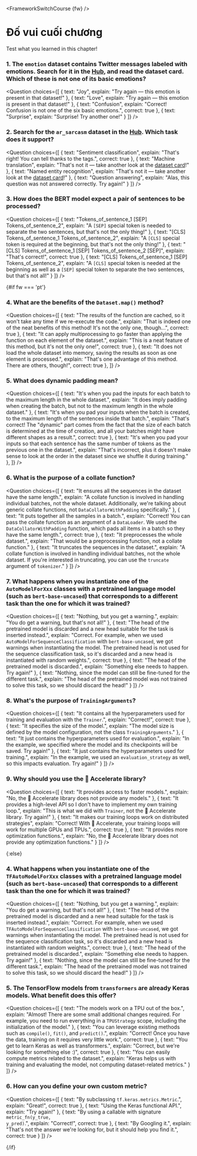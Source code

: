 <FrameworkSwitchCourse {fw} />

<!-- DISABLE-FRONTMATTER-SECTIONS -->

# Đố vui cuối chương

Test what you learned in this chapter!

### 1. The `emotion` dataset contains Twitter messages labeled with emotions. Search for it in the [Hub](https://huggingface.co/datasets), and read the dataset card. Which of these is not one of its basic emotions?

<Question
	choices={[
		{
			text: "Joy",
			explain: "Try again — this emotion is present in that dataset!"
		},
		{
			text: "Love",
			explain: "Try again — this emotion is present in that dataset!"
		},
		{
			text: "Confusion",
			explain: "Correct! Confusion is not one of the six basic emotions.",
            correct: true
		},
        {
			text: "Surprise",
			explain: "Surprise! Try another one!"
		}
	]}
/>

### 2. Search for the `ar_sarcasm` dataset in the [Hub](https://huggingface.co/datasets). Which task does it support?

<Question
	choices={[
		{
			text: "Sentiment classification",
			explain: "That's right! You can tell thanks to the tags.",
            correct: true
		},
		{
			text: "Machine translation",
			explain: "That's not it — take another look at the <a href='https://huggingface.co/datasets/ar_sarcasm'>dataset card</a>!"
		},
		{
			text: "Named entity recognition",
			explain: "That's not it — take another look at the <a href='https://huggingface.co/datasets/ar_sarcasm'>dataset card</a>!"
		},
        {
			text: "Question answering",
			explain: "Alas, this question was not answered correctly. Try again!"
		}
	]}
/>

### 3. How does the BERT model expect a pair of sentences to be processed?

<Question
	choices={[
		{
			text: "Tokens_of_sentence_1 [SEP] Tokens_of_sentence_2",
			explain: "A <code>[SEP]</code> special token is needed to separate the two sentences, but that's not the only thing!"
		},
		{
			text: "[CLS] Tokens_of_sentence_1 Tokens_of_sentence_2",
			explain: "A <code>[CLS]</code> special token is required at the beginning, but that's not the only thing!"
		},
		{
			text: "[CLS] Tokens_of_sentence_1 [SEP] Tokens_of_sentence_2 [SEP]",
			explain: "That's correct!",
            correct: true
		},
        {
			text: "[CLS] Tokens_of_sentence_1 [SEP] Tokens_of_sentence_2",
			explain: "A <code>[CLS]</code> special token is needed at the beginning as well as a <code>[SEP]</code> special token to separate the two sentences, but that's not all!"
		}
	]}
/>

{#if fw === 'pt'}
### 4. What are the benefits of the `Dataset.map()` method?

<Question
	choices={[
		{
			text: "The results of the function are cached, so it won't take any time if we re-execute the code.",
			explain: "That is indeed one of the neat benefits of this method! It's not the only one, though...",
            correct: true
		},
		{
			text: "It can apply multiprocessing to go faster than applying the function on each element of the dataset.",
			explain: "This is a neat feature of this method, but it's not the only one!",
            correct: true
		},
		{
			text: "It does not load the whole dataset into memory, saving the results as soon as one element is processed.",
			explain: "That's one advantage of this method. There are others, though!",
            correct: true
		},
	]}
/>

### 5. What does dynamic padding mean?

<Question
	choices={[
		{
			text: "It's when you pad the inputs for each batch to the maximum length in the whole dataset.",
			explain: "It does imply padding when creating the batch, but not to the maximum length in the whole dataset."
		},
		{
			text: "It's when you pad your inputs when the batch is created, to the maximum length of the sentences inside that batch.",
			explain: "That's correct! The \"dynamic\" part comes from the fact that the size of each batch is determined at the time of creation, and all your batches might have different shapes as a result.",
            correct: true
		},
		{
			text: "It's when you pad your inputs so that each sentence has the same number of tokens as the previous one in the dataset.",
			explain: "That's incorrect, plus it doesn't make sense to look at the order in the dataset since we shuffle it during training."
		},
	]}
/>

### 6. What is the purpose of a collate function?

<Question
	choices={[
		{
			text: "It ensures all the sequences in the dataset have the same length.",
			explain: "A collate function is involved in handling individual batches, not the whole dataset. Additionally, we're talking about generic collate functions, not <code>DataCollatorWithPadding</code> specifically."
		},
		{
			text: "It puts together all the samples in a batch.",
			explain: "Correct! You can pass the collate function as an argument of a <code>DataLoader</code>. We used the <code>DataCollatorWithPadding</code> function, which pads all items in a batch so they have the same length.",
            correct: true
		},
		{
			text: "It preprocesses the whole dataset.",
			explain: "That would be a preprocessing function, not a collate function."
		},
        {
			text: "It truncates the sequences in the dataset.",
			explain: "A collate function is involved in handling individual batches, not the whole dataset. If you're interested in truncating, you can use the <code>truncate</code> argument of <code>tokenizer</code>."
		}
	]}
/>

### 7. What happens when you instantiate one of the `AutoModelForXxx` classes with a pretrained language model (such as `bert-base-uncased`) that corresponds to a different task than the one for which it was trained?

<Question
	choices={[
		{
			text: "Nothing, but you get a warning.",
			explain: "You do get a warning, but that's not all!"
		},
		{
			text: "The head of the pretrained model is discarded and a new head suitable for the task is inserted instead.",
			explain: "Correct. For example, when we used <code>AutoModelForSequenceClassification</code> with <code>bert-base-uncased</code>, we got warnings when instantiating the model. The pretrained head is not used for the sequence classification task, so it's discarded and a new head is instantiated with random weights.",
            correct: true
		},
		{
			text: "The head of the pretrained model is discarded.",
			explain: "Something else needs to happen. Try again!"
		},
        {
			text: "Nothing, since the model can still be fine-tuned for the different task.",
			explain: "The head of the pretrained model was not trained to solve this task, so we should discard the head!"
		}
	]}
/>

### 8. What's the purpose of `TrainingArguments`?

<Question
	choices={[
		{
			text: "It contains all the hyperparameters used for training and evaluation with the <code>Trainer</code>.",
			explain: "Correct!",
            correct: true
		},
		{
			text: "It specifies the size of the model.",
			explain: "The model size is defined by the model configuration, not the class <code>TrainingArguments</code>."
		},
		{
			text: "It just contains the hyperparameters used for evaluation.",
			explain: "In the example, we specified where the model and its checkpoints will be saved. Try again!"
		},
        {
			text: "It just contains the hyperparameters used for training.",
			explain: "In the example, we used an <code>evaluation_strategy</code> as well, so this impacts evaluation. Try again!"
		}
	]}
/>

### 9. Why should you use the 🤗 Accelerate library?

<Question
	choices={[
		{
			text: "It provides access to faster models.",
			explain: "No, the 🤗 Accelerate library does not provide any models."
		},
		{
			text: "It provides a high-level API so I don't have to implement my own training loop.",
			explain: "This is what we did with <code>Trainer</code>, not the 🤗 Accelerate library. Try again!"
		},
		{
			text: "It makes our training loops work on distributed strategies",
			explain: "Correct! With 🤗 Accelerate, your training loops will work for multiple GPUs and TPUs.",
            correct: true
		},
        {
			text: "It provides more optimization functions.",
			explain: "No, the 🤗 Accelerate library does not provide any optimization functions."
		}
	]}
/>

{:else}
### 4. What happens when you instantiate one of the `TFAutoModelForXxx` classes with a pretrained language model (such as `bert-base-uncased`) that corresponds to a different task than the one for which it was trained?

<Question
	choices={[
		{
			text: "Nothing, but you get a warning.",
			explain: "You do get a warning, but that's not all!"
		},
		{
			text: "The head of the pretrained model is discarded and a new head suitable for the task is inserted instead.",
			explain: "Correct. For example, when we used <code>TFAutoModelForSequenceClassification</code> with <code>bert-base-uncased</code>, we got warnings when instantiating the model. The pretrained head is not used for the sequence classification task, so it's discarded and a new head is instantiated with random weights.",
            correct: true
		},
		{
			text: "The head of the pretrained model is discarded.",
			explain: "Something else needs to happen. Try again!"
		},
        {
			text: "Nothing, since the model can still be fine-tuned for the different task.",
			explain: "The head of the pretrained model was not trained to solve this task, so we should discard the head!"
		}
	]}
/>

### 5. The TensorFlow models from `transformers` are already Keras models. What benefit does this offer?

<Question
	choices={[
		{
			text: "The models work on a TPU out of the box.",
			explain: "Almost! There are some small additional changes required. For example, you need to run everything in a <code>TPUStrategy</code> scope, including the initialization of the model."
		},
		{
			text: "You can leverage existing methods such as <code>compile()</code>, <code>fit()</code>, and <code>predict()</code>.",
			explain: "Correct! Once you have the data, training on it requires very little work.",
            correct: true
		},
		{
			text: "You get to learn Keras as well as transformers.",
			explain: "Correct, but we're looking for something else :)",
			correct: true
		},
        {
			text: "You can easily compute metrics related to the dataset.",
			explain: "Keras helps us with training and evaluating the model, not computing dataset-related metrics."
		}
	]}
/>

### 6. How can you define your own custom metric?

<Question
	choices={[
		{
			text: "By subclassing <code>tf.keras.metrics.Metric</code>.",
			explain: "Great!",
			correct: true
		},
		{
			text: "Using the Keras functional API.",
			explain: "Try again!"
		},
		{
			text: "By using a callable with signature <code>metric_fn(y_true, y_pred)</code>.",
			explain: "Correct!",
			correct: true
		},
        {
			text: "By Googling it.",
			explain: "That's not the answer we're looking for, but it should help you find it.",
			correct: true
		}
	]}
/>

{/if}
